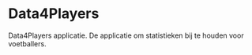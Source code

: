 # Data4Players
Data4Players applicatie. De applicatie om statistieken bij te houden voor voetballers.
